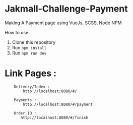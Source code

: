 # Jakmall-Challenge-Payment
Making A Payment page using VueJs, SCSS, Node NPM

How to use:
1. Clone this repository
2. Run `npm install`
3. Run `npm run dev`


# Link Pages : 
    
        Delivery/Index :
            http://localhost:8080/#/
            
        Payments :
            http://localhost:8080/#/payment
        
        Order ID :
           http://localhost:8080/#/finish

    
 
   
